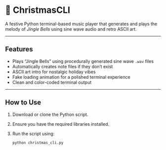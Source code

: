 # 🎄 ChristmasCLI

A festive Python terminal-based music player that generates and plays the melody of *Jingle Bells* using sine wave audio and retro ASCII art.

---

## Features

- Plays “Jingle Bells” using procedurally generated sine wave `.wav` files
- Automatically creates note files if they don’t exist
- ASCII art intro for nostalgic holiday vibes
- Fake loading animation for a polished terminal experience
- Clean and color-coded terminal output

---

## How to Use

1. Download or clone the Python script.
2. Ensure you have the required libraries installed.
3. Run the script using:

   ```bash
   python christmas_cli.py
